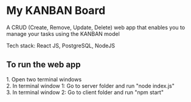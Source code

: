 <h1>My KANBAN Board</h1>

A CRUD (Create, Remove, Update, Delete) web app that enables you to manage your tasks using the KANBAN model

Tech stack: React JS, PostgreSQL, NodeJS


<h2>To run the web app</h2>
<p>
1. Open two terminal windows <br>
2. In terminal window 1: Go to server folder and run "node index.js" <br>
3. In terminal window 2: Go to client folder and run "npm start" <br>


</p>